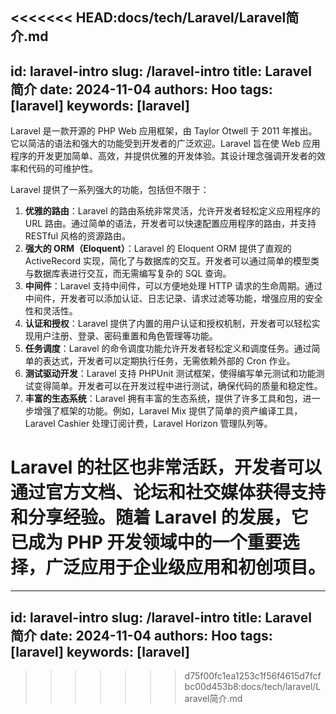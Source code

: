 <<<<<<< HEAD:docs/tech/Laravel/Laravel简介.md
---
id: laravel-intro
slug: /laravel-intro
title: Laravel 简介
date: 2024-11-04
authors: Hoo
tags: [laravel]
keywords: [laravel]
---

Laravel 是一款开源的 PHP Web 应用框架，由 Taylor Otwell 于 2011 年推出。它以简洁的语法和强大的功能受到开发者的广泛欢迎。Laravel 旨在使 Web 应用程序的开发更加简单、高效，并提供优雅的开发体验。其设计理念强调开发者的效率和代码的可维护性。

Laravel 提供了一系列强大的功能，包括但不限于：

1. **优雅的路由**：Laravel 的路由系统非常灵活，允许开发者轻松定义应用程序的 URL 路由。通过简单的语法，开发者可以快速配置应用程序的路由，并支持 RESTful 风格的资源路由。
2. **强大的 ORM（Eloquent）**：Laravel 的 Eloquent ORM 提供了直观的 ActiveRecord 实现，简化了与数据库的交互。开发者可以通过简单的模型类与数据库表进行交互，而无需编写复杂的 SQL 查询。
3. **中间件**：Laravel 支持中间件，可以方便地处理 HTTP 请求的生命周期。通过中间件，开发者可以添加认证、日志记录、请求过滤等功能，增强应用的安全性和灵活性。
4. **认证和授权**：Laravel 提供了内置的用户认证和授权机制，开发者可以轻松实现用户注册、登录、密码重置和角色管理等功能。
5. **任务调度**：Laravel 的命令调度功能允许开发者轻松定义和调度任务。通过简单的表达式，开发者可以定期执行任务，无需依赖外部的 Cron 作业。
6. **测试驱动开发**：Laravel 支持 PHPUnit 测试框架，使得编写单元测试和功能测试变得简单。开发者可以在开发过程中进行测试，确保代码的质量和稳定性。
7. **丰富的生态系统**：Laravel 拥有丰富的生态系统，提供了许多工具和包，进一步增强了框架的功能。例如，Laravel Mix 提供了简单的资产编译工具，Laravel Cashier 处理订阅计费，Laravel Horizon 管理队列等。

Laravel 的社区也非常活跃，开发者可以通过官方文档、论坛和社交媒体获得支持和分享经验。随着 Laravel 的发展，它已成为 PHP 开发领域中的一个重要选择，广泛应用于企业级应用和初创项目。
=======
---
id: laravel-intro
slug: /laravel-intro
title: Laravel 简介
date: 2024-11-04
authors: Hoo
tags: [laravel]
keywords: [laravel]
---
>>>>>>> d75f00fc1ea1253c1f56f4615d7fcfbc00d453b8:docs/tech/laravel/Laravel简介.md
